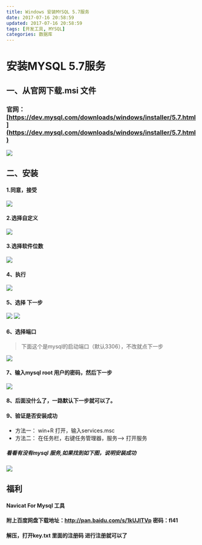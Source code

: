 ```yaml
---
title: Windows 安装MYSQL 5.7服务
date: 2017-07-16 20:58:59
updated: 2017-07-16 20:58:59
tags: [开发工具, MYSQL]
categories: 数据库
---
```

# 安装MYSQL 5.7服务
## 一、从官网下载.msi 文件
### 官网：[https://dev.mysql.com/downloads/windows/installer/5.7.html](https://dev.mysql.com/downloads/windows/installer/5.7.html)
![](1499864910205070825.png)

<!--more-->

## 二、安装
#### 1.同意，接受
![](1499864956133052358.png)

#### 2.选择自定义
![](1499865044473047421.png)

#### 3.选择软件位数
![](1499865097006003897.png)

#### 4、执行
![](1499865192708099466.png)

#### 5、选择 下一步
![](1499865268281090439.png)
![](1499865323307024983.png)

#### 6、选择端口
> 下面这个是mysql的启动端口（默认3306），不改就点下一步

![](1499865432615051060.png)

#### 7、输入mysql root 用户的密码，然后下一步
![](1499865492129090078.png)

#### 8、后面没什么了，一路默认下一步就可以了。
#### 9、验证是否安装成功
+ 方法一： win+R 打开，输入services.msc
+ 方法二： 在任务栏，右键任务管理器，服务--> 打开服务
##### 看看有没有mysql 服务,如果找到如下图，说明安装成功
![](1499865905265032806.png)

## 福利
#### Navicat For Mysql 工具
#### 附上百度网盘下载地址：http://pan.baidu.com/s/1kUJITVp  密码：fl41
#### 解压，打开key.txt 里面的注册码  进行注册就可以了
